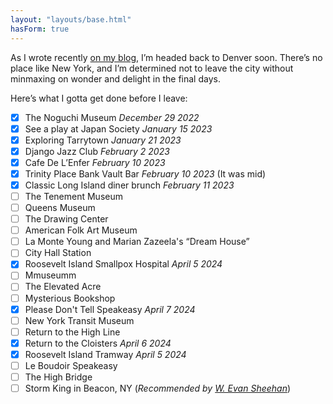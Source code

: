 ```yaml
---
layout: "layouts/base.html"
hasForm: true
---
```


As I wrote recently [on my blog](https://henry.codes/writing/leaving-new-york), I’m headed back to Denver soon. There’s no place like New York, and I’m determined not to leave the city without minmaxing on wonder and delight in the final days.

Here’s what I gotta get done before I leave:

- [x] The Noguchi Museum _December 29 2022_
- [x] See a play at Japan Society _January 15 2023_
- [x] Exploring Tarrytown _January 21 2023_
- [x] Django Jazz Club _February 2 2023_
- [x] Cafe De L’Enfer _February 10 2023_
- [x] Trinity Place Bank Vault Bar _February 10 2023_ (It was mid)
- [x] Classic Long Island diner brunch _February 11 2023_
- [ ] The Tenement Museum
- [ ] Queens Museum
- [ ] The Drawing Center
- [ ] American Folk Art Museum
- [ ] La Monte Young and Marian Zazeela's “Dream House”
- [ ] City Hall Station
- [x] Roosevelt Island Smallpox Hospital _April 5 2024_
- [ ] Mmuseumm
- [ ] The Elevated Acre
- [ ] Mysterious Bookshop
- [x] Please Don't Tell Speakeasy _April 7 2024_
- [ ] New York Transit Museum
- [ ] Return to the High Line
- [x] Return to the Cloisters _April 6 2024_
- [x] Roosevelt Island Tramway _April 5 2024_
- [ ] Le Boudoir Speakeasy
- [ ] The High Bridge
- [ ] Storm King in Beacon, NY (<cite>Recommended by [W. Evan Sheehan](https://darthmall.net/)</cite>)
